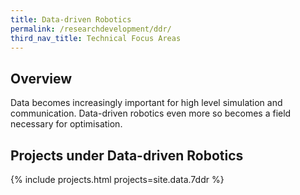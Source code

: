 ```yaml
---
title: Data-driven Robotics
permalink: /researchdevelopment/ddr/
third_nav_title: Technical Focus Areas
---
```

## Overview  
Data becomes increasingly important for high level simulation and communication. Data-driven robotics even more so becomes a field necessary for optimisation.

## Projects under Data-driven Robotics

{% include projects.html projects=site.data.7ddr %}